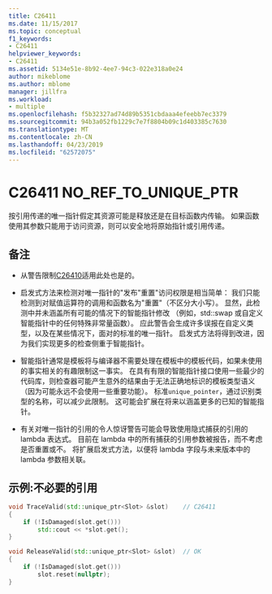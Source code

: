 ```yaml
---
title: C26411
ms.date: 11/15/2017
ms.topic: conceptual
f1_keywords:
- C26411
helpviewer_keywords:
- C26411
ms.assetid: 5134e51e-8b92-4ee7-94c3-022e318a0e24
author: mikeblome
ms.author: mblome
manager: jillfra
ms.workload:
- multiple
ms.openlocfilehash: f5b32327ad74d89b5351cbdaaa4efeebb7ec3379
ms.sourcegitcommit: 94b3a052fb1229c7e7f8804b09c1d403385c7630
ms.translationtype: MT
ms.contentlocale: zh-CN
ms.lasthandoff: 04/23/2019
ms.locfileid: "62572075"
---
```

# <a name="c26411--noreftouniqueptr"></a>C26411  NO_REF_TO_UNIQUE_PTR

按引用传递的唯一指针假定其资源可能是释放还是在目标函数内传输。 如果函数使用其参数只能用于访问资源，则可以安全地将原始指针或引用传递。

## <a name="remarks"></a>备注

- 从警告限制[C26410](C26410.md)适用此处也是的。

- 启发式方法来检测对唯一指针的"发布"重置"访问权限是相当简单： 我们只能检测到对赋值运算符的调用和函数名为"重置"（不区分大小写）。 显然，此检测中并未涵盖所有可能的情况下的智能指针修改 （例如，std::swap 或自定义智能指针中的任何特殊非常量函数）。 应此警告会生成许多误报在自定义类型，以及在某些情况下，面对的标准的唯一指针。 启发式方法将得到改进，因为我们实现更多的检查侧重于智能指针。

- 智能指针通常是模板将与编译器不需要处理在模板中的模板代码，如果未使用的事实相关的有趣限制这一事实。 在具有有限的智能指针接口使用一些最少的代码库，则检查器可能产生意外的结果由于无法正确地标识的模板类型语义 （因为可能永远不会使用一些重要功能）。 标准`unique_pointer`，通过识别类型的名称，可以减少此限制。 这可能会扩展在将来以涵盖更多的已知的智能指针。

- 有关对唯一指针的引用的令人惊讶警告可能会导致使用隐式捕获的引用的 lambda 表达式。 目前在 lambda 中的所有捕获的引用参数被报告，而不考虑是否重置或不。 将扩展启发式方法，以便将 lambda 字段与未来版本中的 lambda 参数相关联。

## <a name="example-unnecessary-reference"></a>示例:不必要的引用

```cpp
void TraceValid(std::unique_ptr<Slot> &slot)    // C26411
{
    if (!IsDamaged(slot.get()))
        std::cout << *slot.get();
}

void ReleaseValid(std::unique_ptr<Slot> &slot)  // OK
{
    if (!IsDamaged(slot.get()))
        slot.reset(nullptr);
}
```
